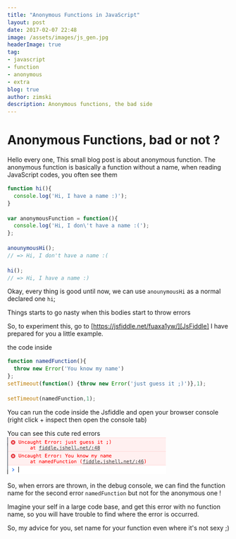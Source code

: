 ```yaml
---
title: "Anonymous Functions in JavaScript"
layout: post
date: 2017-02-07 22:48
image: /assets/images/js_gen.jpg
headerImage: true
tag:
- javascript
- function
- anonymous
- extra
blog: true
author: zimski
description: Anonymous functions, the bad side
---
```

# Anonymous Functions, bad or not ?

Hello every one, This small blog post is about anonymous function.
The anonymous function is basically a function without a name, when reading
JavaScript codes, you often see them

```javascript
function hi(){
  console.log('Hi, I have a name :)');
}

var anonymousFunction = function(){
  console.log('Hi, I don\'t have a name :(');
};

anounymousHi();
// => Hi, I don't have a name :(

hi();
// => Hi, I have a name :)
```

Okay, every thing is good until now, we can use `anounymousHi` as a normal
declared one `hi`;

Things starts to go nasty when this bodies start to throw errors

So, to experiment this, go to [https://jsfiddle.net/fuaxa1yw/][JsFiddle]
I have prepared for you a little example.

the code inside

```javascript
function namedFunction(){
  throw new Error('You know my name')
};
setTimeout(function() {throw new Error('just guess it ;)')},1);

setTimeout(namedFunction,1);
```

You can run the code inside the Jsfiddle and open your browser console (right
click + inspect then open the console tab)

You can see this cute red errors
![console errr](/assets/images/anony_pic1.png)

So, when errors are thrown, in the debug console, we can find the function name
for the second error `namedFunction` but not for the anonymous one !

Imagine your self in a large code base, and get this error with no function
name, so you will have trouble to find where the error is occurred.

So, my advice for you, set name for your function even where it's not sexy ;)

[JsFiddle]: https://jsfiddle.net/fuaxa1yw/
